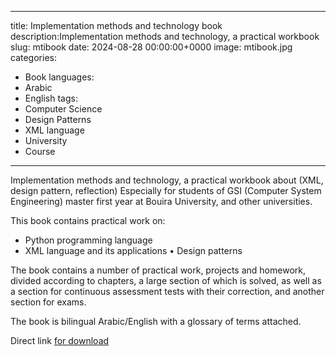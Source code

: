 ------
title: Implementation methods and technology book
description:Implementation methods and technology, a practical workbook
slug: mtibook
date: 2024-08-28 00:00:00+0000
image: mtibook.jpg
categories:
  - Book
languages:
  - Arabic
  - English
tags:
  - Computer Science
  - Design Patterns
  - XML language
  - University
  - Course
---


Implementation methods and technology, a practical workbook about (XML, design pattern, reflection)
Especially for students of GSI (Computer System Engineering) master first year at Bouira University, and other universities.


This book contains practical work on:

* Python programming language
* XML language and its applications
• Design patterns

The book contains a number of practical work, projects and homework, divided according to chapters, a large section of which is solved, as well as a section for continuous assessment tests with their correction, and another section for exams.

The book is bilingual Arabic/English with a glossary of terms attached.

Direct link [for download](https://ia601405.us.archive.org/3/items/mti-taha-zerrouki-2023-09-09b/MTI-TahaZerrouki-2023-09-09b.pdf)

